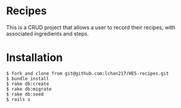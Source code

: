 # Recipes

This is a CRUD project that allows a user to record their recipes, with associated ingredients and steps.

# Installation

    $ fork and clone from git@github.com:lchan217/HES-recipes.git
    $ bundle install
    $ rake db:create
    $ rake db:migrate
    $ rake db:seed
    $ rails s
